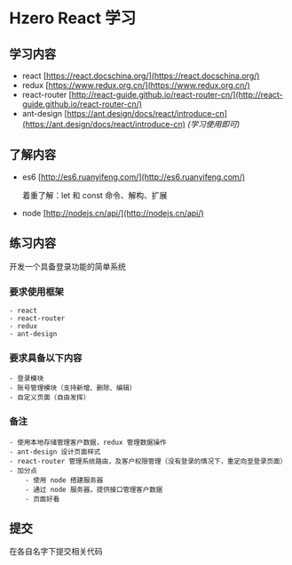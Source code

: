 # Hzero React 学习


## 学习内容
- react [https://react.docschina.org/](https://react.docschina.org/)
- redux [https://www.redux.org.cn/](https://www.redux.org.cn/)
- react-router [http://react-guide.github.io/react-router-cn/](http://react-guide.github.io/react-router-cn/)
- ant-design [https://ant.design/docs/react/introduce-cn](https://ant.design/docs/react/introduce-cn) *(学习使用即可)*
    

## 了解内容
- es6 [http://es6.ruanyifeng.com/](http://es6.ruanyifeng.com/)
    
    着重了解：let 和 const 命令、解构、扩展
- node [http://nodejs.cn/api/](http://nodejs.cn/api/)


## 练习内容

开发一个具备登录功能的简单系统

### 要求使用框架

    - react
    - react-router
    - redux
    - ant-design

### 要求具备以下内容

    - 登录模块
    - 账号管理模块（支持新增、删除、编辑）
    - 自定义页面（自由发挥）

### 备注

    - 使用本地存储管理客户数据，redux 管理数据操作
    - ant-design 设计页面样式
    - react-router 管理系统路由，及客户权限管理（没有登录的情况下，重定向至登录页面）
    - 加分点
        - 使用 node 搭建服务器
        - 通过 node 服务器，提供接口管理客户数据
        - 页面好看
        
## 提交
在各自名字下提交相关代码
